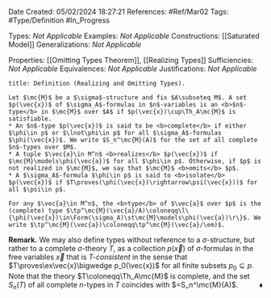 <div class="topSpace"></div>

Date Created: 05/02/2024 18:27:21
References: #Ref/Mar02
Tags: #Type/Definition #In_Progress

Types: <i>Not Applicable</i>
Examples: <i>Not Applicable</i>
Constructions: [[Saturated Model]]
Generalizations: <i>Not Applicable</i>

Properties: [[Omitting Types Theorem]], [[Realizing Types]]
Sufficiencies: <i>Not Applicable</i>
Equivalences: <i>Not Applicable</i>
Justifications: <i>Not Applicable</i>

``` ad-Definition
title: Definition (Realizing and Omitting Types).

Let $\mc{M}$ be a $\sigma$-structure and fix $A\subseteq M$. A set $p(\vec{x})$ of $\sigma_A$-formulas in $n$-variables is an <b>$n$-type</b> in $\mc{M}$ over $A$ if $p(\vec{x})\cup\Th_A\mc{M}$ is satisfiable.
* An $n$-type $p(\vec{x})$ is said to be <b>complete</b> if either $\phi\in p$ or $\lnot\phi\in p$ for all $\sigma_A$-formulas $\phi(\vec{x})$. We write $S_n^\mc{M}(A)$ for the set of all complete $n$-types over $M$.
* A tuple $\vec{a}\in M^n$ <b>realizes</b> $p(\vec{x})$ if $\mc{M}\models\phi(\vec{a})$ for all $\phi\in p$. Otherwise, if $p$ is not realized in $\mc{M}$, we say that $\mc{M}$ <b>omits</b> $p$.
* A $\sigma_A$-formula $\phi\in p$ is said to <b>isolate</b> $p(\vec{x})$ if $T\proves(\phi(\vec{x})\rightarrow\psi(\vec{x}))$ for all $\psi\in p$.

For any $\vec{a}\in M^n$, the <b>type</b> of $\vec{a}$ over $p$ is the (complete) type $\tp^\mc{M}(\vec{a}/A)\coloneqq\l\{\phi(\vec{x})\in\Form(\sigma_A)\st\mc{M}\models\phi(\vec{a})\r\}$. We write $\tp^\mc{M}(\vec{a})\coloneqq\tp^\mc{M}(\vec{a}/\em)$.

```

<b>Remark.</b> We may also define types without reference to a $\sigma$-structure, but rather to a complete $\sigma$-theory $T$, as a collection $p(\vec{x})$ of $\sigma$-formulas in the free variables $\vec{x}$ that is <i>$T$-consistent</i> in the sense that $T\proves\ex\vec{x}\bigwedge p_0(\vec{x})$ for all finite subsets $p_0\subseteq p$. Note that the theory $T\coloneqq\Th_A\mc{M}$ is complete, and the set $S_n(T)$ of all complete $n$-types in $T$ coincides with $=S_n^\mc{M}(A)$.<span style="float:right;">$\blacklozenge$</span>
